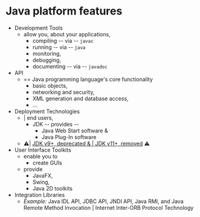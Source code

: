 # Java platform features

* Development Tools
  * allow you, about your applications,
    * compiling -- via -- `javac`
    * running -- via -- `java`
    * monitoring,
    * debugging,
    * documenting -- via -- `javadoc`
* API
  * == Java programming language's core functionality   
    * basic objects,
    * networking and security,
    * XML generation and database access,
    * ...
* Deployment Technologies
  * | end users,
    * JDK -- provides -- 
      * Java Web Start software &
      * Java Plug-In software
  * ⚠️| [JDK v9+, deprecated & | JDK v11+, removed](https://docs.oracle.com/en/java/javase/11/migrate/index.html#GUID-4B3D2D73-359C-4ADA-937E-BAEA79CFDF0F) ⚠️
* User Interface Toolkits
  * enable you to
    * create GUIs
  * provide
    * JavaFX,
    * Swing,
    * Java 2D toolkits 
* Integration Libraries
  * _Example:_ Java IDL API, JDBC API, JNDI API, Java RMI, and Java Remote Method Invocation | Internet Inter-ORB Protocol Technology 
